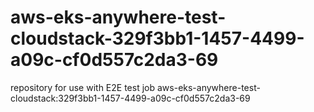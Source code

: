 # aws-eks-anywhere-test-cloudstack-329f3bb1-1457-4499-a09c-cf0d557c2da3-69
repository for use with E2E test job aws-eks-anywhere-test-cloudstack:329f3bb1-1457-4499-a09c-cf0d557c2da3-69
